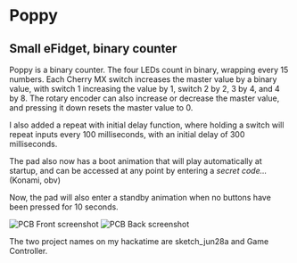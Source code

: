 # Poppy
## Small eFidget, binary counter
Poppy is a binary counter. The four LEDs count in binary, wrapping every 15 numbers. Each Cherry MX switch increases the master value by a binary value, with switch 1 increasing the value by 1, switch 2 by 2, 3 by 4, and 4 by 8. The rotary encoder can also increase or decrease the master value, and pressing it down resets the master value to 0.

I also added a repeat with initial delay function, where holding a switch will repeat inputs every 100 milliseconds, with an initial delay of 300 milliseconds.

The pad also now has a boot animation that will play automatically at startup, and can be accessed at any point by entering a _secret code..._ (Konami, obv)

Now, the pad will also enter a standby animation when no buttons have been pressed for 10 seconds.


![PCB Front screenshot](https://hc-cdn.hel1.your-objectstorage.com/s/v3/204cd9c0459a0d238b3c652f4a7179969f104a6a_screenshot_2025-07-05_185518.png)
![PCB Back screenshot](https://hc-cdn.hel1.your-objectstorage.com/s/v3/69ec409eb1f44ad40e06c2dfe5844c505df4df9c_screenshot_2025-07-05_190619.png)

The two project names on my hackatime are sketch_jun28a and Game Controller.
